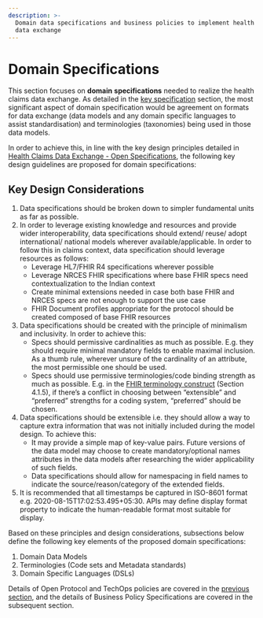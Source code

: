```yaml
---
description: >-
  Domain data specifications and business policies to implement health claims
  data exchange
---
```


# Domain Specifications

This section focuses on **domain** **specifications** needed to realize the health claims data exchange. As detailed in the [key specification](../open-specifications/key-specifications.md) section, the most significant aspect of domain specification would be agreement on formats for data exchange (data models and any domain specific languages to assist standardisation) and terminologies (taxonomies) being used in those data models. &#x20;

In order to achieve this, in line with the key design principles detailed in [Health Claims Data Exchange - Open Specifications](../open-specifications/design-principles.md), the following key design guidelines are proposed for domain specifications:

## Key Design Considerations

1. Data specifications should be broken down to simpler fundamental units as far as possible.
2. In order to leverage existing knowledge and resources and provide wider interoperability, data specifications should extend/ reuse/ adopt international/ national models wherever available/applicable. In order to follow this in claims context, data specification should leverage resources as follows:
   * Leverage HL7/FHIR R4 specifications wherever possible
   * Leverage NRCES FHIR specifications where base FHIR specs need contextualization to the Indian context
   * Create minimal extensions needed in case both base FHIR and NRCES specs are not enough to support the use case
   * FHIR Document profiles appropriate for the protocol should be created composed of base FHIR resources
3. Data specifications should be created with the principle of minimalism and inclusivity. In order to achieve this:
   * Specs should permissive cardinalities as much as possible. E.g. they should require minimal mandatory fields to enable maximal inclusion. As a thumb rule, wherever unsure of the cardinality of an attribute, the most permissible one should be used.
   * Specs should use permissive terminologies/code binding strength as much as possible. E.g. in the [FHIR terminology construct](https://www.hl7.org/fhir/terminologies.html) (Section 4.1.5), if there’s a conflict in choosing between “extensible” and “preferred” strengths for a coding system, “preferred” should be chosen.
4. Data specifications should be extensible i.e. they should allow a way to capture extra information that was not initially included during the model design. To achieve this:
   * It may provide a simple map of key-value pairs. Future versions of the data model may choose to create mandatory/optional names attributes in the data models after researching the wider applicability of such fields.
   * Data specifications should allow for namespacing in field names to indicate the source/reason/category of the extended fields.
5. It is recommended that all timestamps be captured in ISO-8601 format e.g. 2020-08-15T17:02:53.495+05:30. APIs may define display format property to indicate the human-readable format most suitable for display.



Based on these principles and design considerations, subsections below define the following key elements of the proposed domain specifications:

1. Domain Data Models
2. Terminologies (Code sets and Metadata standards)
3. Domain Specific Languages (DSLs)

Details of Open Protocol and TechOps policies are covered in the [previous section](../hcx-technical-specifications/), and the details of Business Policy Specifications are covered in the subsequent section.&#x20;
